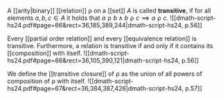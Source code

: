 
A [[arity|binary]] [[relation]] $\mathrel{\rho}$ on a [[set]] $A$ is called **transitive**, if for all elements $a, b, c \in A$ it holds that $a \mathrel{\rho}b \land b \mathrel{\rho} c \implies a \mathrel{\rho} c$. 
![[dmath-script-hs24.pdf#page=66&rect=36,185,389,244|dmath-script-hs24, p.56]]

Every [[partial order relation]] and every [[equivalence relation]] is transitive. Furthermore, a relation is transitive if and only if it contains its [[composition]] with itself.
![[dmath-script-hs24.pdf#page=66&rect=36,105,390,121|dmath-script-hs24, p.56]]

We define the [[transitive closure]] of $\mathrel{\rho}$ as the union of all powers of composition of $\mathrel{\rho}$ with itself.
![[dmath-script-hs24.pdf#page=67&rect=36,384,387,426|dmath-script-hs24, p.57]]
